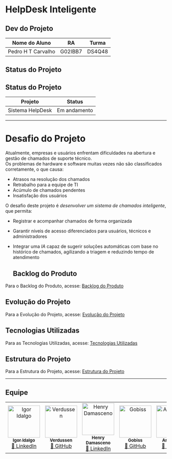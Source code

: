 # HelpDesk Inteligente

## Dev do Projeto

| Nome do Aluno        | RA       | Turma   |
|-----------------------|----------|---------|
| Pedro H T Carvalho   | G02IBB7  | DS4Q48  |

## Status do Projeto 

##  Status do Projeto

| Projeto          | Status        |
|------------------|---------------|
| Sistema HelpDesk |  Em andamento |

---


#  Desafio do Projeto

Atualmente, empresas e usuários enfrentam dificuldades na abertura e gestão de chamados de suporte técnico.  
Os problemas de hardware e software muitas vezes não são classificados corretamente, o que causa:

- Atrasos na resolução dos chamados  
- Retrabalho para a equipe de TI  
- Acúmulo de chamados pendentes  
- Insatisfação dos usuários  

O desafio deste projeto é *desenvolver um sistema de chamados inteligente*, que permita:  
- Registrar e acompanhar chamados de forma organizada  
- Garantir níveis de acesso diferenciados para usuários, técnicos e administradores  
- Integrar uma *IA* capaz de sugerir soluções automáticas com base no histórico de chamados, agilizando a triagem e reduzindo tempo de atendimento

  ## Backlog do Produto
Para o Backlog do Produto, acesse: [Backlog do Produto](https://github.com/Pedrocarval/Backlog-do-Produto)

## Evolução do Projeto
Para a Evolução do Projeto, acesse: [Evolução do Projeto](https://github.com/Pedrocarval/Evolu-o-do-Projeto)

## Tecnologias Utilizadas
Para as Tecnologias Utilizadas, acesse: [Tecnologias Utilizadas](https://github.com/Pedrocarval/Tecnologias-Utilizadas)

## Estrutura do Projeto
Para a Estrutura do Projeto, acesse: [Estrutura do Projeto](https://github.com/Pedrocarval/Estrutura-do-Projeto)

---

## Equipe

<table> <tr> <td align="center"> <a href="https://github.com/IgorIdalgo"> <img src="https://avatars.githubusercontent.com/IgorIdalgo" width="100px;" alt="Igor Idalgo"/> <br /> <sub><b>Igor Idalgo</b></sub> </a> <br /> <a href="https://www.linkedin.com/in/igor-sene">🔗 LinkedIn</a> </td> <td align="center"> <a href="https://github.com/Verdussen"> <img src="https://avatars.githubusercontent.com/u/183842345?v=4" width="100px;" alt="Verdussen"/> <br /> <sub><b>Verdussen</b></sub> </a> <br /> <a href="https://github.com/Verdussen">🔗 GitHub</a> </td> <td align="center"> <a href="https://github.com/HenryDamasceno01"> <img src="https://avatars.githubusercontent.com/HenryDamasceno01" width="100px;" alt="Henry Damasceno"/> <br /> <sub><b>Henry Damasceno</b></sub> </a> <br /> <a href="https://www.linkedin.com/in/henry-damasceno-101b0a2ba/">🔗 LinkedIn</a> </td> <td align="center"> <a href="https://github.com/gobiss"> <img src="https://avatars.githubusercontent.com/gobiss" width="100px;" alt="Gobiss"/> <br /> <sub><b>Gobiss</b></sub> </a> <br /> <a href="https://github.com/gobiss">🔗 GitHub</a> </td> <td align="center"> <a href="https://github.com/anaclaraleao"> <img src="https://avatars.githubusercontent.com/anaclaraleao" width="100px;" alt="Ana Clara"/> <br /> <sub><b>Ana Clara</b></sub> </a> <br /> <a href="https://github.com/anaclaraleao">🔗 GitHub</a> </td> <td align="center"> <a href="https://github.com/Pedrocarval"> <img src="https://avatars.githubusercontent.com/u/203900219?v=4" width="100px;" alt="Pedro Carval"/> <br /> <sub><b>Pedro Carval</b></sub> </a> <br /> <a href="https://github.com/Pedrocarval">🔗 GitHub</a> </tr> </table>
